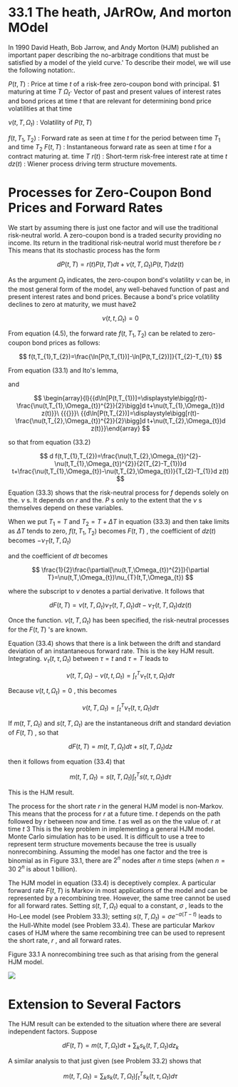 # 33.1 The heath, JArROw, And morton MOdel  

In 1990 David Heath, Bob Jarrow, and Andy Morton (HJM) published an important paper describing the no-arbitrage conditions that must be satisfied by a model of the yield curve.' To describe their model, we will use the following notation:.  

$\textstyle P(t,T)$ : Price at time $t$ of a risk-free zero-coupon bond with principal. $\$1$ maturing at time $T$ $\Omega_{t}\cdot$ Vector of past and present values of interest rates and bond prices at time $t$ that are relevant for determining bond price volatilities at that time  

$\nu(t,T,\Omega_{t})$ : Volatility of $\textstyle P(t,T)$  

$f(t,T_{1},T_{2})$ : Forward rate as seen at time $t$ for the period between time $T_{1}$ and time $T_{2}$ $F(t,T)$ : Instantaneous forward rate as seen at time $t$ for a contract maturing at. time $T$ $r(t)$ : Short-term risk-free interest rate at time $t$ $d z(t)$ : Wiener process driving term structure movements.  

# Processes for Zero-Coupon Bond Prices and Forward Rates  

We start by assuming there is just one factor and will use the traditional risk-neutral world. A zero-coupon bond is a traded security providing no income. Its return in the traditional risk-neutral world must therefore be $r$ This means that its stochastic process has the form  

$$
d P(t,T)=r(t)P(t,T)d t+\nu(t,T,\Omega_{t})P(t,T)d z(t)
$$  

As the argument $\Omega_{t}$ indicates, the zero-coupon bond's volatility $\nu$ can be, in the most general form of the model, any well-behaved function of past and present interest rates and bond prices. Because a bond's price volatility declines to zero at maturity, we must have2  

$$
\nu(t,t,\Omega_{t})=0
$$  

From equation (4.5), the forward rate $f(t,T_{1},T_{2})$ can be related to zero-coupon bond prices as follows:  

$$
f(t,T_{1},T_{2})=\frac{\ln[P(t,T_{1})]-\ln[P(t,T_{2})]}{T_{2}-T_{1}}
$$  

From equation (33.1) and Ito's lemma,  

and  

$$
\begin{array}{l}{{d\ln[P(t,T_{1})]=\displaystyle\bigg[r(t)-\frac{\nu(t,T_{1},\Omega_{t})^{2}}{2}\bigg]d t+\nu(t,T_{1},\Omega_{t})d z(t)}}\ {{{}}}\ {{d\ln[P(t,T_{2})]=\displaystyle\bigg[r(t)-\frac{\nu(t,T_{2},\Omega_{t})^{2}}{2}\bigg]d t+\nu(t,T_{2},\Omega_{t})d z(t)}}\end{array}
$$  

so that from equation (33.2)  

$$
d f(t,T_{1},T_{2})=\frac{\nu(t,T_{2},\Omega_{t})^{2}-\nu(t,T_{1},\Omega_{t})^{2}}{2(T_{2}-T_{1})}d t+\frac{\nu(t,T_{1},\Omega_{t})-\nu(t,T_{2},\Omega_{t})}{T_{2}-T_{1}}d z(t)
$$  

Equation (33.3) shows that the risk-neutral process for $f$ depends solely on the. $\nu$ s. It depends on $r$ and the. $P$ s only to the extent that the $\nu$ s themselves depend on these variables.  

When we put $T_{1}=T$ and $T_{2}=T+\Delta T$ in equation (33.3) and then take limits as $\Delta T$ tends to zero, $f(t,T_{1},T_{2})$ becomes $F(t,T)$ , the coefficient of $d z(t)$ becomes $-\nu_{T}(t,T,\Omega_{t})$  

and the coefficient of $d t$ becomes  

$$
\frac{1}{2}\frac{\partial[\nu(t,T,\Omega_{t})^{2}]}{\partial T}=\nu(t,T,\Omega_{t})\nu_{T}(t,T,\Omega_{t})
$$  

where the subscript to $\nu$ denotes a partial derivative. It follows that  

$$
d F(t,T)=\nu(t,T,\Omega_{t})\nu_{T}(t,T,\Omega_{t})d t-\nu_{T}(t,T,\Omega_{t})d z(t)
$$  

Once the function. $\nu(t,T,\Omega_{t})$ has been specified, the risk-neutral processes for the $F(t,T)$ 's are known.  

Equation (33.4) shows that there is a link between the drift and standard deviation of an instantaneous forward rate. This is the key HJM result. Integrating. $\nu_{\tau}(t,\tau,\Omega_{t})$ between $\tau=t$ and $\tau=T$ leads to  

$$
\nu(t,T,\Omega_{t})-\nu(t,t,\Omega_{t})=\int_{t}^{T}\nu_{\tau}(t,\tau,\Omega_{t})d\tau
$$  

Because $\nu(t,t,\Omega_{t})=0$ , this becomes  

$$
\nu(t,T,\Omega_{t})=\int_{t}^{T}\nu_{\tau}(t,\tau,\Omega_{t})d\tau
$$  

If $m(t,T,\Omega_{t})$ and $s(t,T,\Omega_{t})$ are the instantaneous drift and standard deviation of $F(t,T)$ , so that  

$$
d F(t,T)=m(t,T,\Omega_{t})d t+s(t,T,\Omega_{t})d z
$$  

then it follows from equation (33.4) that  

$$
m(t,T,\Omega_{t})=s(t,T,\Omega_{t})\int_{t}^{T}s(t,\tau,\Omega_{t})d\tau
$$  

This is the HJM result.  

The process for the short rate $r$ in the general HJM model is non-Markov. This means that the process for $r$ at a future time. $t$ depends on the path followed by $r$ between now and time. $t$ as well as on the the value of. $r$ at time $t$ 3 This is the key problem in implementing a general HJM model. Monte Carlo simulation has to be used. It is difficult to use a tree to represent term structure movements because the tree is usually nonrecombining. Assuming the model has one factor and the tree is binomial as in Figure 33.1, there are $2^{n}$ nodes after $n$ time steps (when $n=30$ $2^{n}$ is about 1 billion).  

The HJM model in equation (33.4) is deceptively complex. A particular forward rate $F(t,T)$ is Markov in most applications of the model and can be represented by a recombining tree. However, the same tree cannot be used for all forward rates. Setting $s(t,T,\Omega_{t})$ equal to a constant, $\sigma$ , leads to the Ho-Lee model (see Problem 33.3); setting $s(t,T,\Omega_{t})=\sigma e^{-a(T-t)}$ leads to the Hull-White model (see Problem 33.4). These are particular Markov cases of HJM where the same recombining tree can be used to represent the short rate, $r$ , and all forward rates.  

Figure 33.1 A nonrecombining tree such as that arising from the general HJM model.  

![](images/ddf7ee0e4be493bb1afeb329ac89c627a8c83c39b8ab349827d2a8baf2888ab3.jpg)  

# Extension to Several Factors  

The HJM result can be extended to the situation where there are several independent factors. Suppose  

$$
d F(t,T)=m(t,T,\Omega_{t})d t+\sum_{k}s_{k}(t,T,\Omega_{t})d z_{k}
$$  

A similar analysis to that just given (see Problem 33.2) shows that  

$$
m(t,T,\Omega_{t})=\sum_{k}s_{k}(t,T,\Omega_{t})\int_{t}^{T}s_{k}(t,\tau,\Omega_{t})d\tau
$$  
